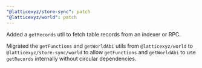```yaml
---
"@latticexyz/store-sync": patch
"@latticexyz/world": patch
---
```


Added a `getRecords` util to fetch table records from an indexer or RPC.

Migrated the `getFunctions` and `getWorldAbi` utils from `@latticexyz/world` to `@latticexyz/store-sync/world` to allow `getFunctions` and `getWorldAbi` to use `getRecords` internally without circular dependencies.
